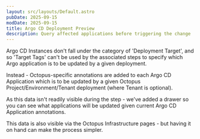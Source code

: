 ```yaml
---
layout: src/layouts/Default.astro
pubDate: 2025-09-15
modDate: 2025-09-15
title: Argo CD Deployment Preview
description: Query affected applications before triggering the change
---
```

Argo CD Instances don't fall under the category of 'Deployment Target', and so 'Target Tags' can't be used by the associated
steps to specify which Argo application is to be updated by a given deployment.

Instead - Octopus-specific annotations are added to each Argo CD Application which is to be updated by a given Octopus
Project/Environment/Tenant deployment (where Tenant is optional).

As this data isn't readily visible during the step - we've added a drawer so you can see what applications will be updated
given current Argo CD Application annotations.

This data is also visible via the Octopus Infrastructure pages - but having it on hand can make the process simpler.
